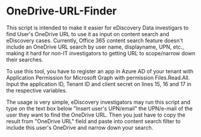 # OneDrive-URL-Finder

This script is intended to make it easier for eDiscovery Data investigars to find User's OneDrive URL to use it as input on content search and eDiscovery cases. Currently, Office 365 content search feature doesn't include an OneDrive URL search by user name, displayname, UPN, etc., making it hard for non-IT investigators to getting URL to scope/narrow down their searches.

To use this tool, you have to register an app in Azure AD of your tenant with Application Permission for Microsoft Graph with permission Files.Read.All. Input the application ID, Tenant ID and client secret on lines 15, 16 and 17 in the respective variables.

The usage is very simple, eDiscovery investigators may run this script and type on the text box below "Insert user's UPN/email" the UPN/e-mail of the user they want to find the OneDrive URL. Then you just have to copy the result from "OneDrive URL" field and paste into content search filter to include this user's OneDrive and narrow down your search.
